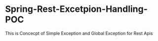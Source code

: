 # Spring-Rest-Excetpion-Handling-POC
This is Concecpt of Simple Exception and Global Exception for Rest Apis
